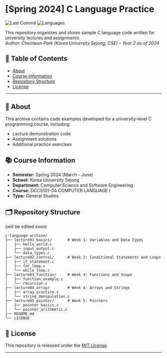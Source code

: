# [Spring 2024] C Language Practice

![Last Commit](https://img.shields.io/github/last-commit/Choroning/24Spring_C-Language)
![Languages](https://img.shields.io/github/languages/top/Choroning/24Spring_C-Language)

This repository organizes and stores sample C language code written for university lectures and assignments.  
*Author: Cheolwon Park (Korea University Sejong, CSE) – Year 2 as of 2024*


## 📑 Table of Contents

- [About](#📝-about)
- [Course Information](#📚-course-information)
- [Repository Structure](#🗂-repository-structure)
- [License](#🤝-license)

---



## 📝 About

This archive contains code examples developed for a university-level C programming course, including:

- Lecture demonstration code
- Assignment solutions
- Additional practice exercises


## 📚 Course Information

- **Semester:** Spring 2024 (March - June)
- **School:** Korea University Sejong
- **Department:** Computer Science and Software Engineering
- **Course:** DCCS101-04 COMPUTER LANGUAGE Ⅰ
- **Type:** General Studies


## 🗂 Repository Structure

(will be edited soon)
```plaintext
c-language-archive/
├── lecture01_basics/       # Week 1: Variables and Data Types
│   ├── hello_world.c
│   ├── input_output.c
│   └── data_types.c
├── lecture02_control/      # Week 2: Conditional Statements and Loops
│   ├── if_statement.c
│   ├── for_loop.c
│   └── while_loop.c
├── lecture03_function/     # Week 3: Functions and Scope
│   ├── function_example.c
│   └── recursion.c
├── lecture04_array/        # Week 4: Arrays and Strings
│   ├── array_practice.c
│   └── string_manipulation.c
├── lecture05_pointer/      # Week 5: Pointers
│   ├── pointer_basics.c
│   └── pointer_arithmetic.c
├── README.md
└── LICENSE
```


## 🤝 License

This repository is released under the [MIT License](LICENSE).

---
